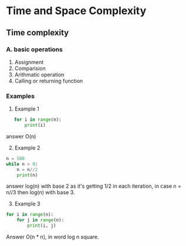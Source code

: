 # Time and Space Complexity

## Time complexity
### A. basic operations 
1. Assignment
2. Comparision
3. Arithmatic operation
4. Calling or returning function

### Examples
1. Example 1
``` Python
   for i in range(n):
       print(i)
```

answer O(n)

2. Example 2
``` Python
n = 500
while n > 0:
    n = n//2
    print(n)
```

answer log(n) with base 2 as it's getting 1/2 in each iteration, in case n = n//3 then log(n) with base 3.

3. Example 3
``` Python
for i in range(n):
    for j in range(n):
        print(i, j)
```

Answer O(n * n),  in word log n square. 


